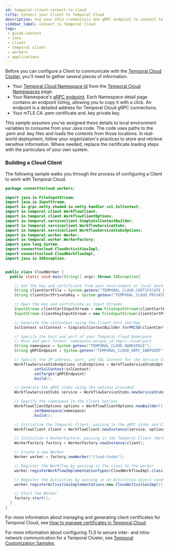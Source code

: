 ```yaml
---
id: temporal-client-connect-to-cloud
title: Connect your Client to Temporal Cloud
description: Use your mTLS credentials and gRPC endpoint to connect to Temporal Cloud.
sidebar_label: Connect to Temporal Cloud
tags:
 - guide-context
 - java
 - client
 - temporal client
 - workers
 - applications
---
```


Before you can configure a Client to communicate with the [Temporal Cloud Cluster](/cloud), you'll need to gather several pieces of information.

- Your [Temporal Cloud Namespace Id](/concepts/what-is-a-cloud-namespace-id) from the [Temporal Cloud Namespaces](https://cloud.temporal.io/namespaces) page.
- Your Namespace's [gRPC endpoint](/concepts/what-is-a-cloud-grpc-endpoint).
  Each Namespace detail page contains an endpoint listing, allowing you to copy it with a click.
  An endpoint is a detailed address for Temporal Cloud gRPC connections.
- Your mTLS CA .pem certificate and .key private key.

This sample assumes you've assigned these details to local environment variables to consume from your Java code.
The code uses paths to the .pem and .key files and loads the contents from those locations.
In real-world deployment, follow your organization's practices to store and retrieve sensitive information.
Where needed, replace the certificate loading steps with the particulars of your own system.

### Building a Cloud Client

The following sample walks you through the process of configuring a Client to work with Temporal Cloud.

```java
package connecttocloud.workers;

import java.io.FileInputStream;
import java.io.InputStream;
import io.grpc.netty.shaded.io.netty.handler.ssl.SslContext;
import io.temporal.client.WorkflowClient;
import io.temporal.client.WorkflowClientOptions;
import io.temporal.serviceclient.SimpleSslContextBuilder;
import io.temporal.serviceclient.WorkflowServiceStubs;
import io.temporal.serviceclient.WorkflowServiceStubsOptions;
import io.temporal.worker.Worker;
import io.temporal.worker.WorkerFactory;
import java.lang.System;
import connecttocloud.CloudActivitiesImpl;
import connecttocloud.CloudWorkflowImpl;
import java.io.IOException;


public class CloudWorker {
  public static void main(String[] args) throws IOException{

    // Get the key and certificate from your environment or local machine
    String clientCertFile = System.getenv("TEMPORAL_CLOUD_CERTIFICATE_PATH");
    String clientCertPrivateKey = System.getenv("TEMPORAL_CLOUD_PRIVATE_KEY_PATH");

    // Open the key and certificate as Input Streams
    InputStream clientCertInputStream = new FileInputStream(clientCertFile);
    InputStream clientKeyInputStream = new FileInputStream(clientCertPrivateKey);

    // Generate the sslContext using the Client Cert and Key
    SslContext sslContext = SimpleSslContextBuilder.forPKCS8(clientCertInputStream, clientKeyInputStream).build();

    // Specify the host and port of your Temporal Cloud Namespace
    // Host and port format: namespace.unique_id.tmprl.cloud:port
    String namespace = System.getenv("TEMPORAL_CLOUD_NAMESPACE");
    String gRPCEndpoint = System.getenv("TEMPORAL_CLOUD_GRPC_ENDPOINT");

    // Specify the IP address, port, and SSL Context for the Service Stubs options
    WorkflowServiceStubsOptions stubsOptions = WorkflowServiceStubsOptions.newBuilder()
            .setSslContext(sslContext)
            .setTarget(gRPCEndpoint)
            .build();

    // Generate the gRPC stubs using the options provided
    WorkflowServiceStubs service = WorkflowServiceStubs.newServiceStubs(stubsOptions);

    // Specify the namespace in the Client options
    WorkflowClientOptions options = WorkflowClientOptions.newBuilder()
            .setNamespace(namespace)
            .build();

    // Initialize the Temporal Client, passing in the gRPC stubs and Client options
    WorkflowClient client = WorkflowClient.newInstance(service, options);

    // Initialize a WorkerFactory, passing in the Temporal Client (WorkflowClient)
    WorkerFactory factory = WorkerFactory.newInstance(client);

    // Create a new Worker
    Worker worker = factory.newWorker("cloud-tasks");

    // Register the Workflow by passing in the class to the worker
    worker.registerWorkflowImplementationTypes(CloudWorkflowImpl.class);

    // Register the Activities by passing in an Activities object used for execution
    worker.registerActivitiesImplementations(new CloudActivitiesImpl());

    // Start the Worker
    factory.start();
  }
}
```

For more information about managing and generating client certificates for Temporal Cloud, see [How to manage certificates in Temporal Cloud](/cloud/certificates-intro).

For more information about configuring TLS to secure inter- and intra-network communication for a Temporal Cluster, see [Temporal Customization Samples](https://github.com/temporalio/samples-server).
